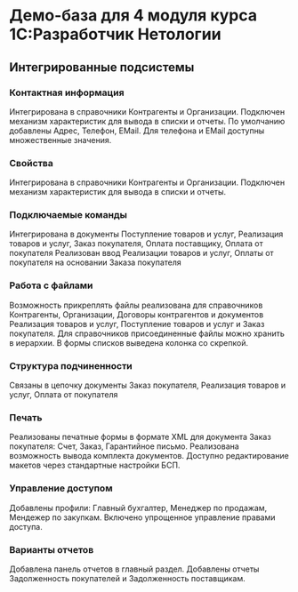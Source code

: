 # Демо-база для 4 модуля курса 1С:Разработчик Нетологии

## Интегрированные подсистемы

### Контактная информация

Интегрирована в справочники Контрагенты и Организации. Подключен механизм характеристик для вывода в списки и отчеты. По умолчанию добавлены Адрес, Телефон, EMail. Для телефона и EMail доступны множественные значения.

### Свойства

Интегрирована в справочники Контрагенты и Организации. Подключен механизм характеристик для вывода в списки и отчеты.

### Подключаемые команды

Интегрирована в документы Поступление товаров и услуг, Реализация товаров и услуг, Заказ покупателя, Оплата поставщику, Оплата от покупателя
Реализован ввод Реализации товаров и услуг, Оплаты от покупателя на основании Заказа покупателя

### Работа с файлами

Возможность прикреплять файлы реализована для справочников Контрагенты, Организации, Договоры контрагентов и документов Реализация товаров и услуг, Поступление товаров и услуг и Заказ покупателя.
Для справочников присоединенные файлы можно хранить в иерархии.
В формы списков выведена колонка со скрепкой.

### Структура подчиненности

Связаны в цепочку документы Заказ покупателя, Реализация товаров и услуг, Оплата от покупателя

### Печать

Реализованы печатные формы в формате XML для документа Заказ покупателя: Счет, Заказ, Гарантийное письмо. Реализована возможность вывода комплекта документов. Доступно редактирование макетов через стандартные настройки БСП.

### Управление доступом

Добавлены профили: Главный бухгалтер, Менеджер по продажам, Мендежер по закупкам. Включено упрощенное управление правами доступа.

### Варианты отчетов

Добавлена панель отчетов в главный раздел. Добавлены отчеты Задолженность покупателей и Задолженность поставщикам.
